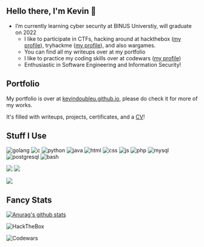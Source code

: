 ## Hello there, I'm Kevin 👋

- I’m currently learning cyber security at BINUS Universtiy, will graduate on 2022
  - I like to participate in CTFs, hacking around at hackthebox ([my profile](https://www.hackthebox.eu/home/users/profile/90510)), tryhackme ([my profile](https://tryhackme.com/p/doubleu)), and also wargames.
  - You can find all my writeups over at my portfolio
  - I like to practice my coding skills over at codewars ([my profile](https://www.codewars.com/users/kevindoubleu/))
  - Enthusiastic in Software Engineering and Information Security!

## Portfolio

My portfolio is over at [kevindoubleu.github.io](https://kevindoubleu.github.io/), please do check it for more of my works.

It's filled with writeups, projects, certificates, and a [CV](https://kevindoubleu.github.io/cv)!

## Stuff I Use

![golang](https://img.shields.io/badge/-Golang-grey?style=flat-square&logo=go)
![c](https://img.shields.io/badge/-C-grey?style=flat-square&logo=c)
![python](https://img.shields.io/badge/-Python-grey?style=flat-square&logoColor=white&logo=python)
![java](https://img.shields.io/badge/-Java-grey?style=flat-square&logoColor=white&logo=java)
![html](https://img.shields.io/badge/-HTML-grey?style=flat-square&logo=html5)
![css](https://img.shields.io/badge/-CSS-grey?style=flat-square&logo=css3)
![js](https://img.shields.io/badge/-JS-grey?style=flat-square&logo=javascript)
![php](https://img.shields.io/badge/-PHP-grey?style=flat-square&logoColor=white&logo=php)
![mysql](https://img.shields.io/badge/-MySQL-grey?style=flat-square&logoColor=white&logo=mysql)
![postgresql](https://img.shields.io/badge/-PostgresQL-grey?style=flat-square&logo=postgresql)
![bash](https://img.shields.io/badge/-Bash-grey?style=flat-square&logoColor=white&logo=gnu-bash)


![](https://img.shields.io/badge/Jekyll-Liquid-grey?style=flat-square&logoColor=white&logo=jekyll)
![](https://img.shields.io/badge/-Flask-grey?style=flat-square&logoColor=white&logo=flask)

![](https://img.shields.io/badge/-Linux-grey?style=flat-square&logoColor=white&logo=linux)

<!-- ### Badges -->

## Fancy Stats

[![Anurag's github stats](https://github-readme-stats.vercel.app/api?username=kevindoubleu&count_private=true&show_icons=true)](https://github.com/anuraghazra/github-readme-stats)

![HackTheBox](http://www.hackthebox.eu/badge/image/90510)

![Codewars](https://www.codewars.com/users/kevindoubleu/badges/large)

<!-- ![TryHackMe](https://tryhackme-badges.s3.amazonaws.com/doubleu.png) -->

<!--
**kevindoubleu/kevindoubleu** is a ✨ _special_ ✨ repository because its `README.md` (this file) appears on your GitHub profile.

Here are some ideas to get you started:

- 🔭 I’m currently working on ...
- 🌱 I’m currently learning ...
- 👯 I’m looking to collaborate on ...
- 🤔 I’m looking for help with ...
- 💬 Ask me about ...
- 📫 How to reach me: ...
- 😄 Pronouns: ...
- ⚡ Fun fact: ...
-->
